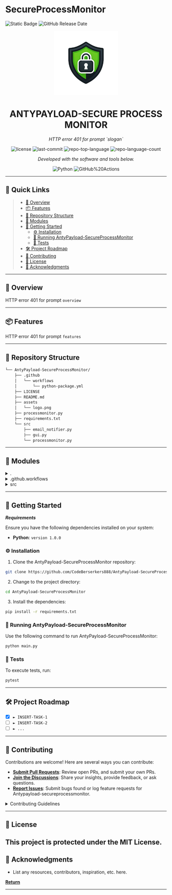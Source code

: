 # SecureProcessMonitor

![Static Badge](https://img.shields.io/badge/DefensePayload-AntyBadUSB-green)
![GitHub Release Date](https://img.shields.io/github/release-date/Bulli77/AntyPayload-SecureProcessMonitor)

<p align="center">
  <img src="assets/logo.png" alt="SecureProcessMonitor Logo" width="200px">
</p>
<p align="center">

</p>
<p align="center">
    <h1 align="center">ANTYPAYLOAD-SECURE PROCESS MONITOR</h1>
</p>
<p align="center">
    <em>HTTP error 401 for prompt `slogan`</em>
</p>
<p align="center">
	<img src="https://img.shields.io/github/license/CodeBerserkers888/AntyPayload-SecureProcessMonitor?style=flat&color=0080ff" alt="license">
	<img src="https://img.shields.io/github/last-commit/CodeBerserkers888/AntyPayload-SecureProcessMonitor?style=flat&logo=git&logoColor=white&color=0080ff" alt="last-commit">
	<img src="https://img.shields.io/github/languages/top/CodeBerserkers888/AntyPayload-SecureProcessMonitor?style=flat&color=0080ff" alt="repo-top-language">
	<img src="https://img.shields.io/github/languages/count/CodeBerserkers888/AntyPayload-SecureProcessMonitor?style=flat&color=0080ff" alt="repo-language-count">
<p>
<p align="center">
		<em>Developed with the software and tools below.</em>
</p>
<p align="center">
	<img src="https://img.shields.io/badge/Python-3776AB.svg?style=flat&logo=Python&logoColor=white" alt="Python">
	<img src="https://img.shields.io/badge/GitHub%20Actions-2088FF.svg?style=flat&logo=GitHub-Actions&logoColor=white" alt="GitHub%20Actions">
</p>
<hr>

## 🔗 Quick Links

> - [📍 Overview](#-overview)
> - [📦 Features](#-features)
> - [📂 Repository Structure](#-repository-structure)
> - [🧩 Modules](#-modules)
> - [🚀 Getting Started](#-getting-started)
>   - [⚙️ Installation](#️-installation)
>   - [🤖 Running AntyPayload-SecureProcessMonitor](#-running-AntyPayload-SecureProcessMonitor)
>   - [🧪 Tests](#-tests)
> - [🛠 Project Roadmap](#-project-roadmap)
> - [🤝 Contributing](#-contributing)
> - [📄 License](#-license)
> - [👏 Acknowledgments](#-acknowledgments)

---

## 📍 Overview

HTTP error 401 for prompt `overview`

---

## 📦 Features

HTTP error 401 for prompt `features`

---

## 📂 Repository Structure

```sh
└── AntyPayload-SecureProcessMonitor/
    ├── .github
    │   └── workflows
    │       └── python-package.yml
    ├── LICENSE
    ├── README.md
    ├── assets
    │   └── logo.png
    ├── processmonitor.py
    ├── requirements.txt
    └── src
        ├── email_notifier.py
        ├── gui.py
        └── processmonitor.py
```

---

## 🧩 Modules

<details closed><summary>.</summary>

| File                                                                                                                     | Summary                                       |
| ---                                                                                                                      | ---                                           |
| [processmonitor.py](https://github.com/CodeBerserkers888/AntyPayload-SecureProcessMonitor/blob/master/processmonitor.py) | HTTP error 401 for prompt `processmonitor.py` |
| [requirements.txt](https://github.com/CodeBerserkers888/AntyPayload-SecureProcessMonitor/blob/master/requirements.txt)   | HTTP error 401 for prompt `requirements.txt`  |

</details>

<details closed><summary>.github.workflows</summary>

| File                                                                                                                                         | Summary                                                          |
| ---                                                                                                                                          | ---                                                              |
| [python-package.yml](https://github.com/CodeBerserkers888/AntyPayload-SecureProcessMonitor/blob/master/.github/workflows/python-package.yml) | HTTP error 401 for prompt `.github/workflows/python-package.yml` |

</details>

<details closed><summary>src</summary>

| File                                                                                                                         | Summary                                           |
| ---                                                                                                                          | ---                                               |
| [email_notifier.py](https://github.com/CodeBerserkers888/AntyPayload-SecureProcessMonitor/blob/master/src/email_notifier.py) | HTTP error 401 for prompt `src/email_notifier.py` |
| [gui.py](https://github.com/CodeBerserkers888/AntyPayload-SecureProcessMonitor/blob/master/src/gui.py)                       | HTTP error 401 for prompt `src/gui.py`            |
| [processmonitor.py](https://github.com/CodeBerserkers888/AntyPayload-SecureProcessMonitor/blob/master/src/processmonitor.py) | HTTP error 401 for prompt `src/processmonitor.py` |

</details>

---

## 🚀 Getting Started

***Requirements***

Ensure you have the following dependencies installed on your system:

* **Python**: `version 1.0.0`

### ⚙️ Installation

1. Clone the AntyPayload-SecureProcessMonitor repository:

```sh
git clone https://github.com/CodeBerserkers888/AntyPayload-SecureProcessMonitor
```

2. Change to the project directory:

```sh
cd AntyPayload-SecureProcessMonitor
```

3. Install the dependencies:

```sh
pip install -r requirements.txt
```

### 🤖 Running AntyPayload-SecureProcessMonitor

Use the following command to run AntyPayload-SecureProcessMonitor:

```sh
python main.py
```

### 🧪 Tests

To execute tests, run:

```sh
pytest
```

---

## 🛠 Project Roadmap

- [X] `► INSERT-TASK-1`
- [ ] `► INSERT-TASK-2`
- [ ] `► ...`

---

## 🤝 Contributing

Contributions are welcome! Here are several ways you can contribute:

- **[Submit Pull Requests](https://github.com/CodeBerserkers888/AntyPayload-SecureProcessMonitor/blob/main/CONTRIBUTING.md)**: Review open PRs, and submit your own PRs.
- **[Join the Discussions](https://github.com/CodeBerserkers888/AntyPayload-SecureProcessMonitor/discussions)**: Share your insights, provide feedback, or ask questions.
- **[Report Issues](https://github.com/CodeBerserkers888/AntyPayload-SecureProcessMonitor/issues)**: Submit bugs found or log feature requests for Antypayload-secureprocessmonitor.

<details closed>
    <summary>Contributing Guidelines</summary>

1. **Fork the Repository**: Start by forking the project repository to your GitHub account.
2. **Clone Locally**: Clone the forked repository to your local machine using a Git client.
   ```sh
   git clone https://github.com/CodeBerserkers888/AntyPayload-SecureProcessMonitor
   ```
3. **Create a New Branch**: Always work on a new branch, giving it a descriptive name.
   ```sh
   git checkout -b new-feature-x
   ```
4. **Make Your Changes**: Develop and test your changes locally.
5. **Commit Your Changes**: Commit with a clear message describing your updates.
   ```sh
   git commit -m 'Implemented new feature x.'
   ```
6. **Push to GitHub**: Push the changes to your forked repository.
   ```sh
   git push origin new-feature-x
   ```
7. **Submit a Pull Request**: Create a PR against the original project repository. Clearly describe the changes and their motivations.

Once your PR is reviewed and approved, it will be merged into the main branch.

</details>

---

## 📄 License

This project is protected under the MIT License.
---

## 👏 Acknowledgments

- List any resources, contributors, inspiration, etc. here.

[**Return**](#-quick-links)

---
